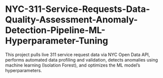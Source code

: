 # NYC-311-Service-Requests-Data-Quality-Assessment-Anomaly-Detection-Pipeline-ML-Hyperparameter-Tuning
This project pulls live 311 service request data via NYC Open Data API, performs automated data profiling and validation, detects anomalies using machine learning (Isolation Forest), and optimizes the ML model’s hyperparameters.
